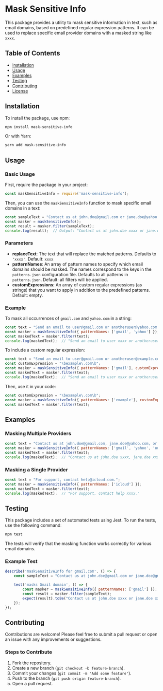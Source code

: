 # Mask Sensitive Info

This package provides a utility to mask sensitive information in text, such as email domains, based on predefined regular expression patterns. It can be used to replace specific email provider domains with a masked string like `xxxx`.

## Table of Contents

- [Installation](#installation)
- [Usage](#usage)
- [Examples](#examples)
- [Testing](#testing)
- [Contributing](#contributing)
- [License](#license)

## Installation

To install the package, use npm:

```bash
npm install mask-sensitive-info
```

Or with Yarn:

```bash
yarn add mask-sensitive-info
```

## Usage

### Basic Usage

First, require the package in your project:

```javascript
const maskSensitiveInfo = require('mask-sensitive-info');
```

Then, you can use the `maskSensitiveInfo` function to mask specific email domains in a text:

```javascript
const sampleText = "Contact us at john.doe@gmail.com or jane.doe@yahoo.com.";
const masker = maskSensitiveInfo(); 
const result = masker.filter(sampleText);
console.log(result);  // Output: "Contact us at john.doe xxxx or jane.doe xxxx."
```

### Parameters

- **replaceText**: The text that will replace the matched patterns. Defaults to `'xxxx'`. Default: `xxxx`
- **patternNames**: An array of pattern names to specify which email domains should be masked. The names correspond to the keys in the `patterns.json` configuration file. Defaults to all patterns in `patterns.json`. Default: all filters will be applied.
- **customExpressions**: An array of custom regular expressions (as strings) that you want to apply in addition to the predefined patterns. Default: empty.

### Example

To mask all occurrences of `gmail.com` and `yahoo.com` in a string:

```javascript
const text = "Send an email to user@gmail.com or anotheruser@yahoo.com for details.";
const masker = maskSensitiveInfo({ patternNames: ['gmail', 'yahoo'] });
const maskedText = masker.filter(text);
console.log(maskedText);  // "Send an email to user xxxx or anotheruser xxxx for details."
```

To include a custom regular expression:

```javascript
const text = "Send an email to user@gmail.com or anotheruser@example.com for details.";
const customExpression = "\bexample\.com\b";
const masker = maskSensitiveInfo({ patternNames: ['gmail'], customExpressions: [customExpression] });
const maskedText = masker.filter(text);
console.log(maskedText);  // "Send an email to user xxxx or anotheruser xxxx for details."
```

Then, use it in your code:

```javascript
const customExpression = "\bexample\.com\b";
const masker = maskSensitiveInfo({ patternNames: ['example'], customExpressions: [customExpression] });
const maskedText = masker.filter(text);
```

## Examples

### Masking Multiple Providers

```javascript
const text = "Contact us at john.doe@gmail.com, jane.doe@yahoo.com, or user@outlook.com.";
const masker = maskSensitiveInfo({ patternNames: ['gmail', 'yahoo', 'outlook'] });
const maskedText = masker.filter(text);
console.log(maskedText);  // "Contact us at john.doe xxxx, jane.doe xxxx, or user xxxx."
```

### Masking a Single Provider

```javascript
const text = "For support, contact help@icloud.com.";
const masker = maskSensitiveInfo({ patternNames: ['icloud'] });
const maskedText = masker.filter(text);
console.log(maskedText);  // "For support, contact help xxxx."
```

## Testing

This package includes a set of automated tests using Jest. To run the tests, use the following command:

```bash
npm test
```

The tests will verify that the masking function works correctly for various email domains.

### Example Test

```javascript
describe('maskSensitiveInfo for gmail.com', () => {
    const sampleText = "Contact us at john.doe@gmail.com or jane.doe@gmail.com.";

    test('masks Gmail domain', () => {
        const masker = maskSensitiveInfo({ patternNames: ['gmail'] });
        const result = masker.filter(sampleText);
        expect(result).toBe("Contact us at john.doe xxxx or jane.doe xxxx.");
    });
});
```

## Contributing

Contributions are welcome! Please feel free to submit a pull request or open an issue with any improvements or suggestions.

### Steps to Contribute

1. Fork the repository.
2. Create a new branch (`git checkout -b feature-branch`).
3. Commit your changes (`git commit -m 'Add some feature'`).
4. Push to the branch (`git push origin feature-branch`).
5. Open a pull request.
